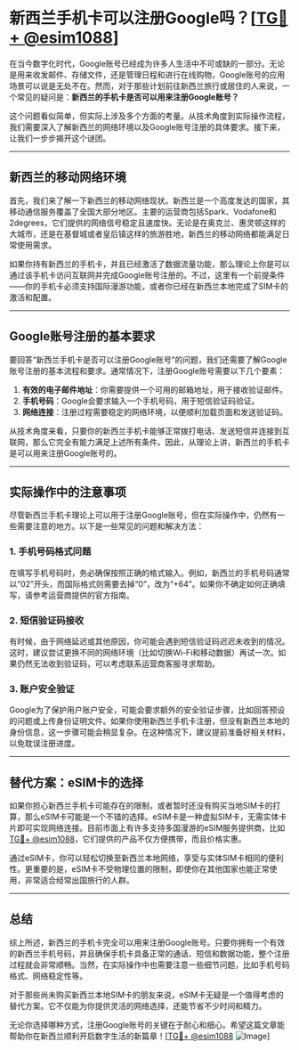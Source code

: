 # 新西兰手机卡可以注册Google吗？[[TG💪+ @esim1088](https://t.me/s/esim1088)]

在当今数字化时代，Google账号已经成为许多人生活中不可或缺的一部分。无论是用来收发邮件、存储文件，还是管理日程和进行在线购物，Google账号的应用场景可以说是无处不在。然而，对于那些计划前往新西兰旅行或居住的人来说，一个常见的疑问是：**新西兰的手机卡是否可以用来注册Google账号？**

这个问题看似简单，但实际上涉及多个方面的考量。从技术角度到实际操作流程，我们需要深入了解新西兰的网络环境以及Google账号注册的具体要求。接下来，让我们一步步揭开这个谜团。

---

## 新西兰的移动网络环境

首先，我们来了解一下新西兰的移动网络现状。新西兰是一个高度发达的国家，其移动通信服务覆盖了全国大部分地区。主要的运营商包括Spark、Vodafone和2degrees，它们提供的网络信号稳定且速度快。无论是在奥克兰、惠灵顿这样的大城市，还是在基督城或者皇后镇这样的旅游胜地，新西兰的移动网络都能满足日常使用需求。

如果你持有新西兰的手机卡，并且已经激活了数据流量功能，那么理论上你是可以通过该手机卡访问互联网并完成Google账号注册的。不过，这里有一个前提条件——你的手机卡必须支持国际漫游功能，或者你已经在新西兰本地完成了SIM卡的激活和配置。

---

## Google账号注册的基本要求

要回答“新西兰手机卡是否可以注册Google账号”的问题，我们还需要了解Google账号注册的基本流程和要求。通常情况下，注册Google账号需要以下几个要素：

1. **有效的电子邮件地址**：你需要提供一个可用的邮箱地址，用于接收验证邮件。
2. **手机号码**：Google会要求输入一个手机号码，用于短信验证码验证。
3. **网络连接**：注册过程需要稳定的网络环境，以便顺利加载页面和发送验证码。

从技术角度来看，只要你的新西兰手机卡能够正常拨打电话、发送短信并连接到互联网，那么它完全有能力满足上述所有条件。因此，从理论上讲，新西兰的手机卡是可以用来注册Google账号的。

---

## 实际操作中的注意事项

尽管新西兰手机卡理论上可以用于注册Google账号，但在实际操作中，仍然有一些需要注意的地方。以下是一些常见的问题和解决方法：

### 1. **手机号码格式问题**
在填写手机号码时，务必确保按照正确的格式输入。例如，新西兰的手机号码通常以“02”开头，而国际格式则需要去掉“0”，改为“+64”。如果你不确定如何正确填写，请参考运营商提供的官方指南。

### 2. **短信验证码接收**
有时候，由于网络延迟或其他原因，你可能会遇到短信验证码迟迟未收到的情况。这时，建议尝试更换不同的网络环境（比如切换Wi-Fi和移动数据）再试一次。如果仍然无法收到验证码，可以考虑联系运营商客服寻求帮助。

### 3. **账户安全验证**
Google为了保护用户账户安全，可能会要求额外的安全验证步骤，比如回答预设的问题或上传身份证明文件。如果你使用新西兰手机卡注册，但没有新西兰本地的身份信息，这一步骤可能会稍显复杂。在这种情况下，建议提前准备好相关材料，以免耽误注册进度。

---

## 替代方案：eSIM卡的选择

如果你担心新西兰手机卡可能存在的限制，或者暂时还没有购买当地SIM卡的打算，那么eSIM卡可能是一个不错的选择。eSIM卡是一种虚拟SIM卡，无需实体卡片即可实现网络连接。目前市面上有许多支持多国漫游的eSIM服务提供商，比如[TG💪+ @esim1088](https://t.me/s/esim1088)，它们提供的产品不仅方便携带，而且价格实惠。

通过eSIM卡，你可以轻松切换至新西兰本地网络，享受与实体SIM卡相同的便利性。更重要的是，eSIM卡不受物理位置的限制，即使你在其他国家也能正常使用，非常适合经常出国旅行的人群。

---

## 总结

综上所述，新西兰的手机卡完全可以用来注册Google账号。只要你拥有一个有效的新西兰手机号码，并且确保手机卡具备正常的通话、短信和数据功能，整个注册过程就会非常顺畅。当然，在实际操作中也需要注意一些细节问题，比如手机号码格式、网络稳定性等。

对于那些尚未购买新西兰本地SIM卡的朋友来说，eSIM卡无疑是一个值得考虑的替代方案。它不仅能为你提供灵活的网络选择，还能节省不少时间和精力。

无论你选择哪种方式，注册Google账号的关键在于耐心和细心。希望这篇文章能帮助你在新西兰顺利开启数字生活的新篇章！[[TG💪+ @esim1088](https://t.me/s/esim1088) ![Image](https://i.postimg.cc/4NQfJmqS/Snipaste-2025-05-13-00-14-12.png)]